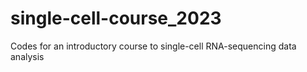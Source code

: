 # single-cell-course_2023
Codes for an introductory course to single-cell RNA-sequencing data analysis
